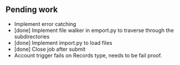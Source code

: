 ## Pending work
- Implement error catching
- [done] Implement file walker in emport.py to traverse through the subdirectories
- [done] Implement import.py to load files
- [done] Close job after submit
- Account trigger fails on Records type, needs to be fail proof.